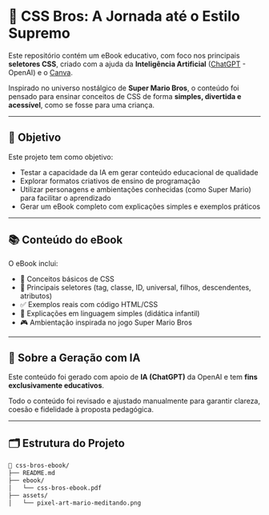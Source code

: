 # 📘 CSS Bros: A Jornada até o Estilo Supremo

Este repositório contém um eBook educativo, com foco nos principais **seletores CSS**, criado com a ajuda da **Inteligência Artificial** ([ChatGPT](https://chatgpt.com/) - OpenAI) e o [Canva](https://www.canva.com/).

Inspirado no universo nostálgico de **Super Mario Bros**, o conteúdo foi pensado para ensinar conceitos de CSS de forma **simples, divertida e acessível**, como se fosse para uma criança.

---

## 🎯 Objetivo

Este projeto tem como objetivo:

- Testar a capacidade da IA em gerar conteúdo educacional de qualidade
- Explorar formatos criativos de ensino de programação
- Utilizar personagens e ambientações conhecidas (como Super Mario) para facilitar o aprendizado
- Gerar um eBook completo com explicações simples e exemplos práticos

---

## 📚 Conteúdo do eBook

O eBook inclui:

- 📌 Conceitos básicos de CSS
- 🧱 Principais seletores (tag, classe, ID, universal, filhos, descendentes, atributos)
- ✅ Exemplos reais com código HTML/CSS
- 🧒 Explicações em linguagem simples (didática infantil)
- 🎮 Ambientação inspirada no jogo Super Mario Bros

---

## 🤖 Sobre a Geração com IA

Este conteúdo foi gerado com apoio de **IA (ChatGPT)** da OpenAI e tem **fins exclusivamente educativos**.

Todo o conteúdo foi revisado e ajustado manualmente para garantir clareza, coesão e fidelidade à proposta pedagógica.

---

## 🗂 Estrutura do Projeto

```bash
📂 css-bros-ebook/
├── README.md
├── ebook/
│   └── css-bros-ebook.pdf
├── assets/
│   └── pixel-art-mario-meditando.png
